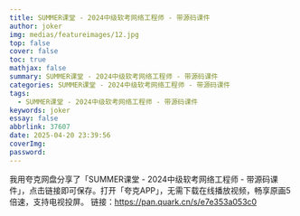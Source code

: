 ```yaml
---
title: SUMMER课堂 - 2024中级软考网络工程师 - 带源码课件
author: joker
img: medias/featureimages/12.jpg
top: false
cover: false
toc: true
mathjax: false
summary: SUMMER课堂 - 2024中级软考网络工程师 - 带源码课件
categories: SUMMER课堂 - 2024中级软考网络工程师 - 带源码课件
tags:
  - SUMMER课堂 - 2024中级软考网络工程师 - 带源码课件
keywords: joker
essay: false
abbrlink: 37607
date: 2025-04-20 23:39:56
coverImg:
password:
---
```


我用夸克网盘分享了「SUMMER课堂 - 2024中级软考网络工程师 - 带源码课件」，点击链接即可保存。打开「夸克APP」，无需下载在线播放视频，畅享原画5倍速，支持电视投屏。
链接：https://pan.quark.cn/s/e7e353a053c0
